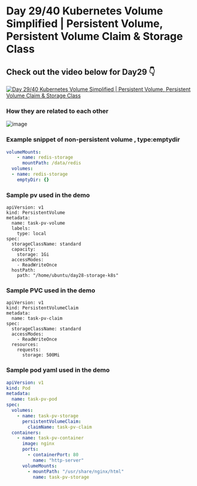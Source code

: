 # Day 29/40 Kubernetes Volume Simplified | Persistent Volume, Persistent Volume Claim & Storage Class

## Check out the video below for Day29 👇

[![Day 29/40 Kubernetes Volume Simplified | Persistent Volume, Persistent Volume Claim & Storage Class ](https://img.youtube.com/vi/2NzYX8_lX_0/sddefault.jpg)](https://youtu.be/2NzYX8_lX_0)

### How they are related to each other

![image](https://github.com/user-attachments/assets/dfe93e1e-e5d2-447a-a3da-ee2391b1b73a)

### Example snippet of non-persistent volume , type:emptydir

```yaml
volumeMounts:
    - name: redis-storage
      mountPath: /data/redis
  volumes:
  - name: redis-storage
    emptyDir: {}
```

### Sample pv used in the demo

```
apiVersion: v1
kind: PersistentVolume
metadata:
  name: task-pv-volume
  labels:
    type: local
spec:
  storageClassName: standard
  capacity:
    storage: 1Gi
  accessModes:
    - ReadWriteOnce
  hostPath:
    path: "/home/ubuntu/day28-storage-k8s"
```

### Sample PVC used in the demo

```
apiVersion: v1
kind: PersistentVolumeClaim
metadata:
  name: task-pv-claim
spec:
  storageClassName: standard
  accessModes:
    - ReadWriteOnce
  resources:
    requests:
      storage: 500Mi
```

### Sample pod yaml used in the demo

```yaml
apiVersion: v1
kind: Pod
metadata:
  name: task-pv-pod
spec:
  volumes:
    - name: task-pv-storage
      persistentVolumeClaim:
        claimName: task-pv-claim
  containers:
    - name: task-pv-container
      image: nginx
      ports:
        - containerPort: 80
          name: "http-server"
      volumeMounts:
        - mountPath: "/usr/share/nginx/html"
          name: task-pv-storage
```


